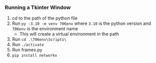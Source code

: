 ### Running a Tkinter Window
1. cd to the path of the python file
2. Run `py -3.10 -m venv 706env` where `3.10` is the python version and `706env` is the environment name
    - This will create a virtual environment in the path
3. Run `cd .\706env\Scripts\` 
4. Run `./activate`
5. Run frames.py
6. `pip install networkx`